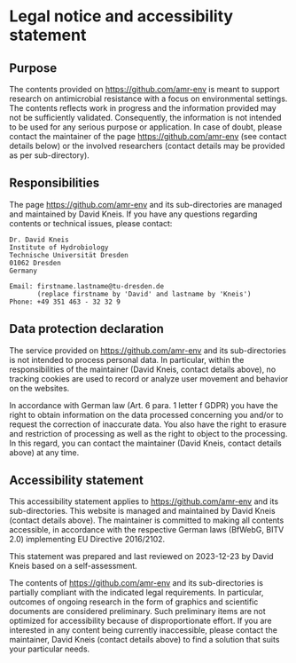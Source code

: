 Legal notice and accessibility statement
====================

Purpose
--------------------

The contents provided on https://github.com/amr-env is meant to support
research on antimicrobial resistance with a focus on environmental
settings. The contents reflects work in progress and the information
provided may not be sufficiently validated. Consequently, the
information is not intended to be used for any serious purpose or
application. In case of doubt, please contact the maintainer of the page
https://github.com/amr-env (see contact details below) or the involved
researchers (contact details may be provided as per sub-directory).

Responsibilities
--------------------

The page https://github.com/amr-env and its sub-directories are
managed and maintained by David Kneis. If you have any questions
regarding contents or technical issues, please contact:

```
Dr. David Kneis
Institute of Hydrobiology
Technische Universität Dresden
01062 Dresden
Germany

Email: firstname.lastname@tu-dresden.de
       (replace firstname by 'David' and lastname by 'Kneis')
Phone: +49 351 463 - 32 32 9
```

Data protection declaration
-----------------------

The service provided on https://github.com/amr-env and
its sub-directories is not intended to process personal data. In
particular, within the responsibilities of the maintainer (David Kneis,
contact details above), no tracking cookies are used to record or
analyze user movement and behavior on the websites. 

In accordance with German law (Art. 6 para. 1 letter f GDPR) you have
the right to obtain information on the data processed concerning you
and/or to request the correction of inaccurate data. You also have the
right to erasure and restriction of processing as well as the right to
object to the processing. In this regard, you can contact the maintainer
(David Kneis, contact details above) at any time.

Accessibility statement
------------------------

This accessibility statement applies to https://github.com/amr-env and
its sub-directories. This website is managed and maintained by 
David Kneis (contact details above). The maintainer is committed to
making all contents accessible, in accordance with the respective
German laws (BfWebG, BITV 2.0) implementing EU Directive 2016/2102.

This statement was prepared and last reviewed on 2023-12-23 by David
Kneis based on a self-assessment.

The contents of https://github.com/amr-env and
its sub-directories is partially compliant with the indicated legal
requirements. In particular, outcomes of ongoing research in the form
of graphics and scientific documents are considered preliminary. Such
preliminary items are not optimized for accessibility because of
disproportionate effort. If you are interested in any content being
currently inaccessible, please contact the maintainer, David Kneis 
(contact details above) to find a solution that suits your particular
needs.
